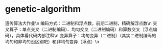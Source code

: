 # genetic-algorithm
遗传算法大作业\n
编码方式：二进制和浮点数，前期二进制，精确解浮点数\n
交叉算子：单点交叉（二进制编码）、均匀交叉（二进制编码）和算数交叉（浮点编码），具体看代码内部注释\n
变异算子：均匀变异（二进制）（其实二进制编码的均匀和非均匀没区别吧）和非均匀变异（浮点）\n
